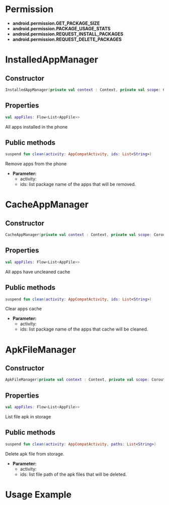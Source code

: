 # Permission

- **android.permission.GET_PACKAGE_SIZE**
- **android.permission.PACKAGE_USAGE_STATS**
- **android.permission.REQUEST_INSTALL_PACKAGES**
- **android.permission.REQUEST_DELETE_PACKAGES**

# InstalledAppManager

## Constructor

````kotlin
InstalledAppManager(private val context : Context, private val scope: CoroutineScope)
````

## Properties

```kotlin
val appFiles: Flow<List<AppFile>>
```

All apps installed in the phone

## Public methods

```kotlin
suspend fun clean(activity: AppCompatActivity, ids: List<String>)
```

Remove apps from the phone

- **Parameter:**
  - activity:
  - ids: list package name of the apps that will be removed.

# CacheAppManager

## Constructor

```kotlin
CacheAppManager(private val context : Context, private val scope: CoroutineScope)
```

## Properties

```kotlin
val appFiles: Flow<List<AppFile>>
```

All apps have uncleaned cache

## Public methods

```kotlin
suspend fun clean(activity: AppCompatActivity, ids: List<String>)

```

Clear apps cache

- **Parameter:**
  - activity:
  - ids: list package name of the apps that cache will be cleaned.

# ApkFileManager

## Constructor

```kotlin
ApkFileManager(private val context : Context, private val scope: CoroutineScope)
```

## Properties

```kotlin
val appFiles: Flow<List<AppFile>>
```

List file apk in storage

## Public methods

```kotlin
suspend fun clean(activity: AppCompatActivity, paths: List<String>)
```

Delete apk file from storage.

- **Parameter:**
  - activity:
  - ids: list file path of the apk files that will be deleted.

# Usage Example
